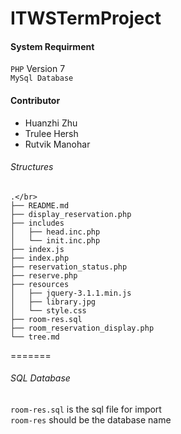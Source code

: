 # ITWSTermProject

#### System Requirment 
`PHP` Version 7</br>
`MySql Database`

#### Contributor
* Huanzhi Zhu
* Trulee Hersh
* Rutvik Manohar

###### Structures
```
.</br>
├── README.md
├── display_reservation.php
├── includes
│   ├── head.inc.php
│   └── init.inc.php
├── index.js
├── index.php
├── reservation_status.php
├── reserve.php
├── resources
│   ├── jquery-3.1.1.min.js
│   ├── library.jpg
│   └── style.css
├── room-res.sql
├── room_reservation_display.php
└── tree.md
```
=======

###### SQL Database
`room-res.sql` is the sql file for import</br>
`room-res` should be the database name</br>




